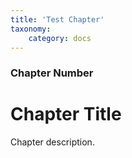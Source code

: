 ```yaml
---
title: 'Test Chapter'
taxonomy:
    category: docs
---
```


### Chapter Number

# Chapter Title

Chapter description.
